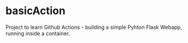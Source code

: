 # basicAction
Project to learn Github Actions - building a simple Pyhton Flask Webapp, running inside a container.